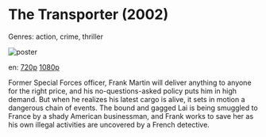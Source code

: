 # The Transporter (2002)

Genres: action, crime, thriller

![poster](http://image.tmdb.org/t/p/w500/vD5plFV1ec9CSIsdlPe9icCDRTL.jpg)

en:
  [720p](magnet:?xt=urn:btih:66D054A52C1A14353B3AAF2CB88073CE6A1B7EAB&tr=udp://glotorrents.pw:6969/announce&tr=udp://tracker.opentrackr.org:1337/announce&tr=udp://torrent.gresille.org:80/announce&tr=udp://tracker.openbittorrent.com:80&tr=udp://tracker.coppersurfer.tk:6969&tr=udp://tracker.leechers-paradise.org:6969&tr=udp://p4p.arenabg.ch:1337&tr=udp://tracker.internetwarriors.net:1337)
  [1080p](magnet:?xt=urn:btih:B9767A862420ED7E5BAEE2087B1ADC2F97AFB83D&tr=udp://glotorrents.pw:6969/announce&tr=udp://tracker.opentrackr.org:1337/announce&tr=udp://torrent.gresille.org:80/announce&tr=udp://tracker.openbittorrent.com:80&tr=udp://tracker.coppersurfer.tk:6969&tr=udp://tracker.leechers-paradise.org:6969&tr=udp://p4p.arenabg.ch:1337&tr=udp://tracker.internetwarriors.net:1337)
  


Former Special Forces officer, Frank Martin will deliver anything to anyone for the right price, and his no-questions-asked policy puts him in high demand. But when he realizes his latest cargo is alive, it sets in motion a dangerous chain of events. The bound and gagged Lai is being smuggled to France by a shady American businessman, and Frank works to save her as his own illegal activities are uncovered by a French detective.